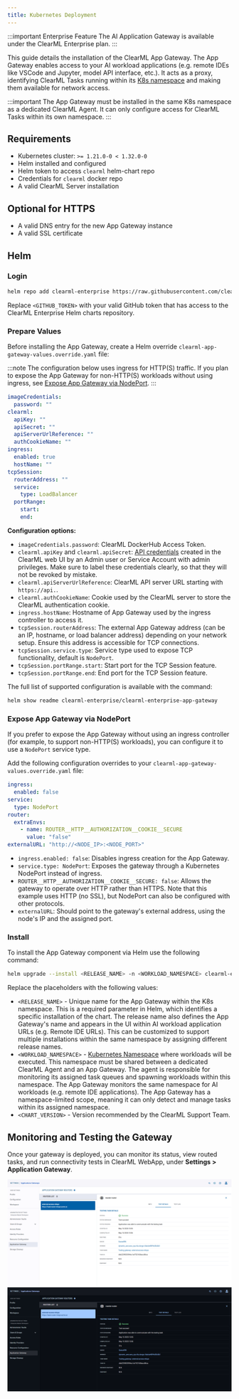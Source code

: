 ```yaml
---
title: Kubernetes Deployment
---
```


:::important Enterprise Feature
The AI Application Gateway is available under the ClearML Enterprise plan.
:::

This guide details the installation of the ClearML App Gateway.
The App Gateway enables access to your AI workload applications (e.g. remote IDEs like VSCode and Jupyter, model API interface, etc.).
It acts as a proxy, identifying ClearML Tasks running within its [K8s namespace](https://kubernetes.io/docs/concepts/overview/working-with-objects/namespaces/) 
and making them available for network access.

:::important 
The App Gateway must be installed in the same K8s namespace as a dedicated ClearML Agent.
It can only configure access for ClearML Tasks within its own namespace.
:::


## Requirements

* Kubernetes cluster: `>= 1.21.0-0 < 1.32.0-0`  
* Helm installed and configured  
* Helm token to access `clearml` helm-chart repo  
* Credentials for `clearml` docker repo
* A valid ClearML Server installation

## Optional for HTTPS

* A valid DNS entry for the new App Gateway instance  
* A valid SSL certificate

## Helm

### Login

```bash
helm repo add clearml-enterprise https://raw.githubusercontent.com/clearml/clearml-enterprise-helm-charts/gh-pages --username <GITHUB_TOKEN> --password <GITHUB_TOKEN>
```

Replace `<GITHUB_TOKEN>` with your valid GitHub token that has access to the ClearML Enterprise Helm charts repository.

### Prepare Values

Before installing the App Gateway, create a Helm override `clearml-app-gateway-values.override.yaml` file:

:::note
The configuration below uses ingress for HTTP(S) traffic. If you plan to expose the App Gateway for non-HTTP(S) workloads without using ingress,
see [Expose App Gateway via NodePort](#expose-app-gateway-via-nodeport).
:::

```yaml
imageCredentials:
  password: ""
clearml:
  apiKey: ""
  apiSecret: ""
  apiServerUrlReference: ""
  authCookieName: ""
ingress:
  enabled: true
  hostName: ""
tcpSession:
  routerAddress: ""
  service:
    type: LoadBalancer
  portRange:
    start: 
    end:
```

**Configuration options:**

* `imageCredentials.password`: ClearML DockerHub Access Token.
* `clearml.apiKey` and `clearml.apiSecret`: [API credentials](../../webapp/settings/webapp_settings_profile.md#clearml-api-credentials) created in the ClearML web UI by an Admin user or Service 
  Account with admin privileges. Make sure to label these credentials clearly, so that they will not be revoked by mistake.
* `clearml.apiServerUrlReference`: ClearML API server URL starting with `https://api.`.  
* `clearml.authCookieName`: Cookie used by the ClearML server to store the ClearML authentication cookie.
* `ingress.hostName`: Hostname of App Gateway used by the ingress controller to access it.  
* `tcpSession.routerAddress`: The external App Gateway address (can be an IP, hostname, or load balancer address) depending on your network setup. Ensure this address is accessible for TCP connections.
* `tcpSession.service.type`: Service type used to expose TCP functionality, default is `NodePort`.
* `tcpSession.portRange.start`: Start port for the TCP Session feature.  
* `tcpSession.portRange.end`: End port for the TCP Session feature.


The full list of supported configuration is available with the command:

```bash
helm show readme clearml-enterprise/clearml-enterprise-app-gateway
```

### Expose App Gateway via NodePort

If you prefer to expose the App Gateway without using an ingress controller (for example, to support non-HTTP(S) workloads), 
you can configure it to use a `NodePort` service type.

Add the following configuration overrides to your `clearml-app-gateway-values.override.yaml` file:

```yaml
ingress:
  enabled: false
service:
  type: NodePort
router:
  extraEnvs:
    - name: ROUTER__HTTP__AUTHORIZATION__COOKIE__SECURE
      value: "false"
externalURL: "http://<NODE_IP>:<NODE_PORT>"
```

* `ingress.enabled: false`: Disables ingress creation for the App Gateway.
* `service.type: NodePort`: Exposes the gateway through a Kubernetes NodePort instead of ingress.
* `ROUTER__HTTP__AUTHORIZATION__COOKIE__SECURE: false`: Allows the gateway to operate over HTTP rather than HTTPS. Note 
  that this example uses HTTP (no SSL), but NodePort can also be configured with other protocols.
* `externalURL`: Should point to the gateway's external address, using the node's IP and the assigned port.


### Install

To install the App Gateway component via Helm use the following command:

```bash
helm upgrade --install <RELEASE_NAME> -n <WORKLOAD_NAMESPACE> clearml-enterprise/clearml-enterprise-app-gateway --version <CHART_VERSION> -f clearml-app-gateway-values.override.yaml
```

Replace the placeholders with the following values:

* `<RELEASE_NAME>` - Unique name for the App Gateway within the K8s namespace. This is a required parameter in 
  Helm, which identifies a specific installation of the chart. The release name also defines the App Gateway's name and 
  appears in the UI within AI workload application URLs (e.g. Remote IDE URLs). This can be customized to support multiple installations within the same 
  namespace by assigning different release names.
* `<WORKLOAD_NAMESPACE>` - [Kubernetes Namespace](https://kubernetes.io/docs/concepts/overview/working-with-objects/namespaces/) 
  where workloads will be executed. This namespace must be shared between a dedicated ClearML Agent and an App 
  Gateway. The agent is responsible for monitoring its assigned task queues and spawning workloads within this 
  namespace. The App Gateway monitors the same namespace for AI workloads (e.g. remote IDE applications). The App Gateway has a 
  namespace-limited scope, meaning it can only detect and manage tasks within its 
  assigned namespace.
* `<CHART_VERSION>` - Version recommended by the ClearML Support Team.

## Monitoring and Testing the Gateway

Once your gateway is deployed, you can monitor its status, view routed tasks, and run connectivity tests in 
ClearML WebApp, under **Settings > Application Gateway**.

![App Gateway Test](../../img/settings_app_gateway_test.png#light-mode-only)
![App Gateway Test](../../img/settings_app_gateway_test_dark.png#dark-mode-only)